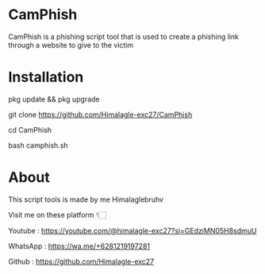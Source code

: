 # CamPhish
CamPhish is a phishing script tool that is used to create a phishing link through a website to give to the victim

# Installation

pkg update && pkg upgrade

git clone https://github.com/Himalagle-exc27/CamPhish

cd CamPhish

bash camphish.sh

# About 
This script tools is made by me Himalaglebruhv

Visit me on these platform 👇🏻

Youtube : https://youtube.com/@himalagle-exc27?si=GEdziMN05H8sdmuU

WhatsApp : https://wa.me/+6281219197281

Github : https://github.com/Himalagle-exc27
